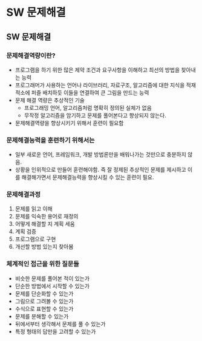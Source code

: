 SW 문제해결
======
## SW 문제해결
### 문제해결역량이란?
- 프로그램을 하기 위한 많은 제약 조건과 요구사항을 이해하고 최선의 방법을 찾아내는 능력
- 프로그래머가 사용하는 언어나 라이브러리, 자료구조, 알고리즘에 대한 지식을 적재적소에 퍼즐 배치하듯 이들을 연결하여 큰 그림을 만드는 능력
- 문제 해결 역량은 추상적인 기술
  - 프로그래밍 언어, 알고리즘처럼 명확히 정의된 실체가 없음
  - 무작정 알고리즘을 암기하고 문제를 풀어본다고 향상되지 않는다.
- 문제해결역량을 향상시키기 위해서 훈련이 필요함

### 문제해결능력을 훈련하기 위해서는
- 일부 새로운 언어, 프레임워크, 개발 방법론만을 배워나가는 것만으로 충분하지 않음.
- 상황을 인위적으로 만들어 훈련해야함. 즉 잘 정제된 추상적인 문제를 제시하고 이를 해결해가면서 문제해결능력을 향상시킬 수 있는 훈련이 필요.

### 문제해결과정
1. 문제를 읽고 이해
2. 문제를 익숙한 용어로 재정의
3. 어떻게 해결할 지 계획 세움
4. 계획 검증
5. 프로그램으로 구현
6. 개선할 방법 있는지 찾아봄

### 체계적인 접근을 위한 질문들
- 비슷한 문제를 풀어본 적이 있는가
- 단순한 방법에서 시작할 수 있는가
- 문제를 단순화할 수 있는가
- 그림으로 그려볼 수 있는가
- 수식으로 표현할 수 있는가
- 문제를 분해할 수 있는가
- 뒤에서부터 생각해서 문제를 풀 수 있는가
- 특정 형태의 답만을 고려할 수 있는가